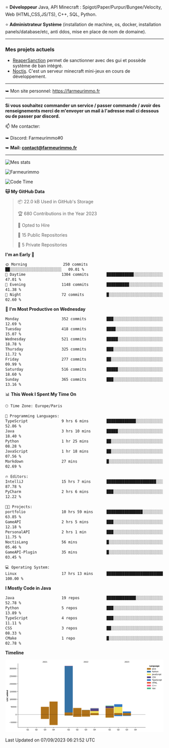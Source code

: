 ⭐ **Développeur** Java, API Minecraft : Spigot/Paper/Purpur/Bungee/Velocity, Web (HTML,CSS,JS/TS), C++, SQL, Python.

⭐ **Administrateur Système** (installation de machine, os, docker, installation panels/database/etc, anti ddos, mise en place de nom de domaine).

---

### Mes projets actuels
- [ReaperSanction](https://www.spigotmc.org/resources/reapersanction.89580/) permet de sanctionner avec des gui et possède système de ban intégré.
- [Noctis](https://discord.gg/ydRurvUJ8U). C'est un serveur minecraft mini-jeux en cours de développement.

---

➥ Mon site personnel: https://farmeurimmo.fr

---

**Si vous souhaitez commander un service / passer commande / avoir des renseignements merci de m'envoyer un mail à l'adresse mail ci dessous ou de passer par discord.**

📫 Me contacter:
 
   ➥ Discord: Farmeurimmo#0
   
   ➥ **Mail: contact@farmeurimmo.fr**

---

![Mes stats](https://github-readme-stats.farmeurimmo.fr/api?username=Farmeurimmo&count_private=true&show_icons=true&theme=radical)

<img src="https://komarev.com/ghpvc/?username=Farmeurimmo" alt="Farmeurimmo" />

<!--START_SECTION:waka-->
![Code Time](http://img.shields.io/badge/Code%20Time-906%20hrs%209%20mins-blue)

**🐱 My GitHub Data** 

> 📦 22.0 kB Used in GitHub's Storage 
 > 
> 🏆 680 Contributions in the Year 2023
 > 
> 💼 Opted to Hire
 > 
> 📜 15 Public Repositories 
 > 
> 🔑 5 Private Repositories 
 > 
**I'm an Early 🐤** 

```text
🌞 Morning                250 commits         ██░░░░░░░░░░░░░░░░░░░░░░░   09.01 % 
🌆 Daytime                1304 commits        ████████████░░░░░░░░░░░░░   47.01 % 
🌃 Evening                1148 commits        ██████████░░░░░░░░░░░░░░░   41.38 % 
🌙 Night                  72 commits          █░░░░░░░░░░░░░░░░░░░░░░░░   02.60 % 
```
📅 **I'm Most Productive on Wednesday** 

```text
Monday                   352 commits         ███░░░░░░░░░░░░░░░░░░░░░░   12.69 % 
Tuesday                  418 commits         ████░░░░░░░░░░░░░░░░░░░░░   15.07 % 
Wednesday                521 commits         █████░░░░░░░░░░░░░░░░░░░░   18.78 % 
Thursday                 325 commits         ███░░░░░░░░░░░░░░░░░░░░░░   11.72 % 
Friday                   277 commits         ██░░░░░░░░░░░░░░░░░░░░░░░   09.99 % 
Saturday                 516 commits         █████░░░░░░░░░░░░░░░░░░░░   18.60 % 
Sunday                   365 commits         ███░░░░░░░░░░░░░░░░░░░░░░   13.16 % 
```


📊 **This Week I Spent My Time On** 

```text
🕑︎ Time Zone: Europe/Paris

💬 Programming Languages: 
TypeScript               9 hrs 6 mins        █████████████░░░░░░░░░░░░   52.86 % 
Java                     3 hrs 10 mins       █████░░░░░░░░░░░░░░░░░░░░   18.40 % 
Python                   1 hr 25 mins        ██░░░░░░░░░░░░░░░░░░░░░░░   08.28 % 
JavaScript               1 hr 18 mins        ██░░░░░░░░░░░░░░░░░░░░░░░   07.56 % 
Markdown                 27 mins             █░░░░░░░░░░░░░░░░░░░░░░░░   02.69 % 

🔥 Editors: 
IntelliJ                 15 hrs 7 mins       ██████████████████████░░░   87.78 % 
PyCharm                  2 hrs 6 mins        ███░░░░░░░░░░░░░░░░░░░░░░   12.22 % 

🐱‍💻 Projects: 
portfolio                10 hrs 59 mins      ████████████████░░░░░░░░░   63.85 % 
GameAPI                  2 hrs 5 mins        ███░░░░░░░░░░░░░░░░░░░░░░   12.18 % 
PersonalAPI              2 hrs 1 min         ███░░░░░░░░░░░░░░░░░░░░░░   11.75 % 
NoctisLang               56 mins             █░░░░░░░░░░░░░░░░░░░░░░░░   05.46 % 
GameAPI-Plugin           35 mins             █░░░░░░░░░░░░░░░░░░░░░░░░   03.45 % 

💻 Operating System: 
Linux                    17 hrs 13 mins      █████████████████████████   100.00 % 
```

**I Mostly Code in Java** 

```text
Java                     19 repos            █████████████░░░░░░░░░░░░   52.78 % 
Python                   5 repos             ███░░░░░░░░░░░░░░░░░░░░░░   13.89 % 
TypeScript               4 repos             ███░░░░░░░░░░░░░░░░░░░░░░   11.11 % 
CSS                      3 repos             ██░░░░░░░░░░░░░░░░░░░░░░░   08.33 % 
CMake                    1 repo              █░░░░░░░░░░░░░░░░░░░░░░░░   02.78 % 
```



**Timeline**

![Lines of Code chart](https://raw.githubusercontent.com/Farmeurimmo/Farmeurimmo/main/assets/bar_graph.png)


 Last Updated on 07/09/2023 06:21:52 UTC
<!--END_SECTION:waka-->
